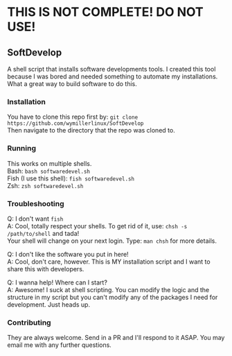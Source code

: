 # THIS IS NOT COMPLETE! DO NOT USE!
## SoftDevelop
A shell script that installs software developments tools. I created this tool because I was bored and needed something to automate my installations. What a great way to build software to do this.

### Installation
You have to clone this repo first by: `git clone https://github.com/wymillerlinux/SoftDevelop` <br>
Then navigate to the directory that the repo was cloned to.

### Running
This works on multiple shells. <br>
Bash: `bash softwaredevel.sh` <br>
Fish (I use this shell): `fish softwaredevel.sh` <br>
Zsh: `zsh softwaredevel.sh` <br>

### Troubleshooting

Q: I don't want `fish` <br>
A: Cool, totally respect your shells. To get rid of it, use: `chsh -s /path/to/shell` and tada!<br>
Your shell will change on your next login. Type: `man chsh` for more details.

Q: I don't like the software you put in here! <br>
A: Cool, don't care, however. This is MY installation script and I want to share this with developers.

Q: I wanna help! Where can I start? <br>
A: Awesome! I suck at shell scripting. You can modify the logic and the structure in my script but you can't modify any of the packages I need for development. Just heads up.

### Contributing

They are always welcome. Send in a PR and I'll respond to it ASAP. You may email me with any further questions.
